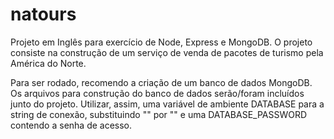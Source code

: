 # natours
Projeto em Inglês para exercício de Node, Express e MongoDB. O projeto consiste na construção de um serviço de venda de pacotes de turismo pela América do Norte.

Para ser rodado, recomendo a criação de um banco de dados MongoDB. Os arquivos para construção do banco de dados serão/foram incluídos junto do projeto.
Utilizar, assim, uma variável de ambiente DATABASE para a string de conexão, substituindo "<password>" por "<PASSWORD>" e uma DATABASE_PASSWORD contendo a senha de acesso. 
